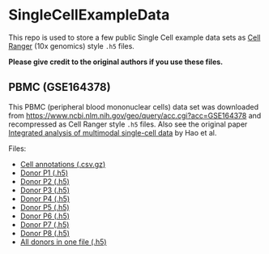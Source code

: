 # SingleCellExampleData

This repo is used to store a few public Single Cell example data sets as [Cell Ranger](https://support.10xgenomics.com/single-cell-gene-expression/software/overview/welcome) (10x genomics) style `.h5` files.

**Please give credit to the original authors if you use these files.**

## PBMC (GSE164378)
This PBMC (peripheral blood mononuclear cells) data set was downloaded from https://www.ncbi.nlm.nih.gov/geo/query/acc.cgi?acc=GSE164378 and recompressed as Cell Ranger style `.h5` files.
Also see the original paper [Integrated analysis of multimodal single-cell data](https://www.sciencedirect.com/science/article/pii/S0092867421005833) by Hao et al.

Files: 
* [Cell annotations (.csv.gz)](https://github.com/rasmushenningsson/SingleCellExampleData/releases/download/GSE164378_RNA_ADT_3P_v2/GSE164378_RNA_ADT_3P.csv.gz)
* [Donor P1 (.h5)](https://github.com/rasmushenningsson/SingleCellExampleData/releases/download/GSE164378_RNA_ADT_3P_v2/GSE164378_RNA_ADT_3P_P1.h5)
* [Donor P2 (.h5)](https://github.com/rasmushenningsson/SingleCellExampleData/releases/download/GSE164378_RNA_ADT_3P_v2/GSE164378_RNA_ADT_3P_P2.h5)
* [Donor P3 (.h5)](https://github.com/rasmushenningsson/SingleCellExampleData/releases/download/GSE164378_RNA_ADT_3P_v2/GSE164378_RNA_ADT_3P_P3.h5)
* [Donor P4 (.h5)](https://github.com/rasmushenningsson/SingleCellExampleData/releases/download/GSE164378_RNA_ADT_3P_v2/GSE164378_RNA_ADT_3P_P4.h5)
* [Donor P5 (.h5)](https://github.com/rasmushenningsson/SingleCellExampleData/releases/download/GSE164378_RNA_ADT_3P_v2/GSE164378_RNA_ADT_3P_P5.h5)
* [Donor P6 (.h5)](https://github.com/rasmushenningsson/SingleCellExampleData/releases/download/GSE164378_RNA_ADT_3P_v2/GSE164378_RNA_ADT_3P_P6.h5)
* [Donor P7 (.h5)](https://github.com/rasmushenningsson/SingleCellExampleData/releases/download/GSE164378_RNA_ADT_3P_v2/GSE164378_RNA_ADT_3P_P7.h5)
* [Donor P8 (.h5)](https://github.com/rasmushenningsson/SingleCellExampleData/releases/download/GSE164378_RNA_ADT_3P_v2/GSE164378_RNA_ADT_3P_P8.h5)
* [All donors in one file (.h5)](https://github.com/rasmushenningsson/SingleCellExampleData/releases/download/GSE164378_RNA_ADT_3P_v2/GSE164378_RNA_ADT_3P.h5)

